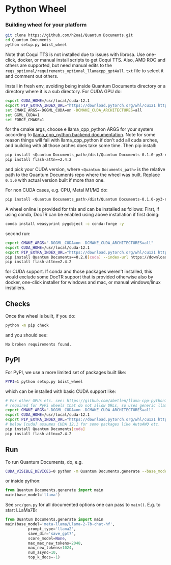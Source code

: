 # Python Wheel

### Building wheel for your platform

```bash
git clone https://github.com/h2oai/Quantum Documents.git
cd Quantum Documents
python setup.py bdist_wheel
```
Note that Coqui TTS is not installed due to issues with librosa.  Use one-click, docker, or manual install scripts to get Coqui TTS.  Also, AMD ROC and others are supported, but need manual edits to the `reqs_optional/requirements_optional_llamacpp_gpt4all.txt` file to select it and comment out others.

Install in fresh env, avoiding being inside Quantum Documents directory or a directory where it is a sub directory.  For CUDA GPU do:
```bash
export CUDA_HOME=/usr/local/cuda-12.1
export PIP_EXTRA_INDEX_URL="https://download.pytorch.org/whl/cu121 https://huggingface.github.io/autogptq-index/whl/cu121"
set CMAKE_ARGS=-DGGML_CUDA=on -DCMAKE_CUDA_ARCHITECTURES=all
set GGML_CUDA=1
set FORCE_CMAKE=1
```
for the cmake args, choose e llama_cpp_python ARGS for your system according to [llama_cpp_python backend documentation](https://github.com/abetlen/llama-cpp-python?tab=readme-ov-file#supported-backends).  Note for some reason things will fail with llama_cpp_python if don't add all cuda arches, and building with all those arches does take some time.
Then pip install:
```bash
pip install <Quantum Documents_path>/dist/Quantum Documents-0.1.0-py3-none-any.whl[cuda]
pip install flash-attn==2.4.2
```
and pick your CUDA version, where `<Quantum Documents_path>` is the relative path to the Quantum Documents repo where the wheel was built. Replace `0.1.0` with actual version built if more than one.

For non CUDA cases, e.g. CPU, Metal M1/M2 do:
```bash
pip install <Quantum Documents_path>/dist/Quantum Documents-0.1.0-py3-none-any.whl[cpu]
```

A wheel online is provided for this and can be installed as follows:
First, if using conda, DocTR can be enabled using above installation if first doing:
```bash
conda install weasyprint pygobject -c conda-forge -y
```
second run:
```bash
export CMAKE_ARGS="-DGGML_CUDA=on -DCMAKE_CUDA_ARCHITECTURES=all"
export CUDA_HOME=/usr/local/cuda-12.1
export PIP_EXTRA_INDEX_URL="https://download.pytorch.org/whl/cu121 https://huggingface.github.io/autogptq-index/whl/cu121"
pip install Quantum Documents==0.2.0[cuda] --index-url https://downloads.Quantum Documents.h2o.ai --extra-index-url https://pypi.org/simple --no-cache
pip install flash-attn==2.4.2
```
for CUDA support.  If conda and those packages weren't installed, this would exclude some DocTR support that is provided otherwise also by  docker, one-click installer for windows and mac, or manual windows/linux installers.

## Checks
Once the wheel is built, if you do:
```bash
python -m pip check
```
and you should see:
```text
No broken requirements found.
```

## PyPI

For PyPI, we use a more limited set of packages built like:
```bash
PYPI=1 python setup.py bdist_wheel
```
which can be installed with basic CUDA support like:
```bash
# For other GPUs etc. see: https://github.com/abetlen/llama-cpp-python?tab=readme-ov-file#supported-backends
# required for PyPi wheels that do not allow URLs, so uses generic llama_cpp_python package:
export CMAKE_ARGS="-DGGML_CUDA=on -DCMAKE_CUDA_ARCHITECTURES=all"
export CUDA_HOME=/usr/local/cuda-12.1
export PIP_EXTRA_INDEX_URL="https://download.pytorch.org/whl/cu121 https://huggingface.github.io/autogptq-index/whl/cu121"
# below [cuda] assumes CUDA 12.1 for some packages like AutoAWQ etc.
pip install Quantum Documents[cuda]
pip install flash-attn==2.4.2
```

## Run

To run Quantum Documents, do, e.g.
```bash
CUDA_VISIBLE_DEVICES=0 python -m Quantum Documents.generate --base_model=llama
```
or inside python:
```python
from Quantum Documents.generate import main
main(base_model='llama')
```
See `src/gen.py` for all documented options one can pass to `main()`.  E.g. to start LLaMa7B:
```python
from Quantum Documents.generate import main
main(base_model='meta-llama/Llama-2-7b-chat-hf',
          prompt_type='llama2',
          save_dir='save_gpt7',
          score_model=None,
          max_max_new_tokens=2048,
          max_new_tokens=1024,
          num_async=10,
          top_k_docs=-1)
```

